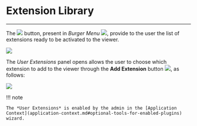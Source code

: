 # Extension Library
*******************

The <img src="../img/button/user-extensions-button.jpg" class="ms-docbutton"/> button, present in *Burger Menu* <img src="../img/button/burger.jpg" class="ms-docbutton" />, provide to the user the list of extensions ready to be activated to the viewer.

<img src="../img/estension-library/user-extensions-panel.jpg" class="ms-docimage"/>

The *User Extensions* panel opens allows the user to choose which extension to add to the viewer through the **Add Extension** button <img src="../img/button/add-extension-button.jpg" class="ms-docbutton"/>, as follows:

<img src="../img/estension-library/add-extension.gif" class="ms-docimage" style="max-width:500px;"/>

!!! note
    
    The *User Extensions* is enabled by the admin in the [Application Context](application-context.md#optional-tools-for-enabled-plugins) wizard.







